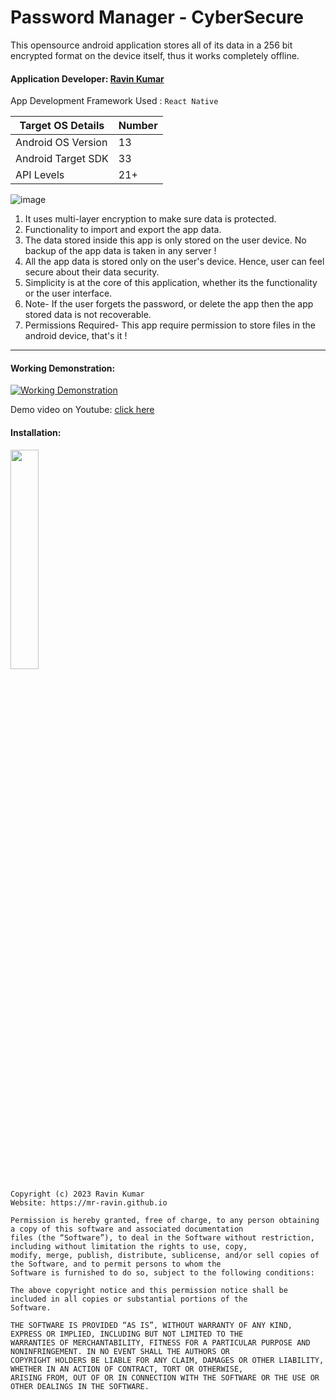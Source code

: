 # Password Manager - CyberSecure

This opensource android application stores all of its data in a 256 bit encrypted format on the device itself, thus it works completely offline.

#### Application Developer: [Ravin Kumar](https://mr-ravin.github.io)

App Development Framework Used : `React Native`

|Target OS Details|Number|
|-----------------|------|
| Android OS Version| 13 |
| Android Target SDK| 33 |
| API Levels        | 21+ |


![image](https://github.com/mr-ravin/PasswordManager-CyberSecure-Android-App/blob/main/PasswordManager.png?raw=true)

1. It uses multi-layer encryption to make sure data is protected.
2. Functionality to import and export the app data.
3. The data stored inside this app is only stored on the user device. No backup of the app data is taken in any server !
4. All the app data is stored only on the user's device. Hence, user can feel secure about their data security.
5. Simplicity is at the core of this application, whether its the functionality or the user interface.
6. Note- If the user forgets the password, or delete the app then the app stored data is not recoverable.
7. Permissions Required- This app require permission to store files in the android device, that's it !

---

#### Working Demonstration:

[![Working Demonstration](https://github.com/mr-ravin/PasswordManager-CyberSecure-Android-App/blob/main/PasswordManager.gif)](https://www.youtube.com/watch?v=_lTbhFhLS80)

Demo video on Youtube: [click here](https://www.youtube.com/watch?v=_lTbhFhLS80)

#### Installation:

[<img src="https://play.google.com/intl/en_us/badges/images/generic/en_badge_web_generic.png" width="30%" height="30%" target="_blank">](https://play.google.com/store/apps/details?id=ravin.developer.passwordmanager)

```
Copyright (c) 2023 Ravin Kumar
Website: https://mr-ravin.github.io

Permission is hereby granted, free of charge, to any person obtaining a copy of this software and associated documentation 
files (the “Software”), to deal in the Software without restriction, including without limitation the rights to use, copy, 
modify, merge, publish, distribute, sublicense, and/or sell copies of the Software, and to permit persons to whom the 
Software is furnished to do so, subject to the following conditions:

The above copyright notice and this permission notice shall be included in all copies or substantial portions of the 
Software.

THE SOFTWARE IS PROVIDED “AS IS”, WITHOUT WARRANTY OF ANY KIND, EXPRESS OR IMPLIED, INCLUDING BUT NOT LIMITED TO THE 
WARRANTIES OF MERCHANTABILITY, FITNESS FOR A PARTICULAR PURPOSE AND NONINFRINGEMENT. IN NO EVENT SHALL THE AUTHORS OR 
COPYRIGHT HOLDERS BE LIABLE FOR ANY CLAIM, DAMAGES OR OTHER LIABILITY, WHETHER IN AN ACTION OF CONTRACT, TORT OR OTHERWISE, 
ARISING FROM, OUT OF OR IN CONNECTION WITH THE SOFTWARE OR THE USE OR OTHER DEALINGS IN THE SOFTWARE.
```
